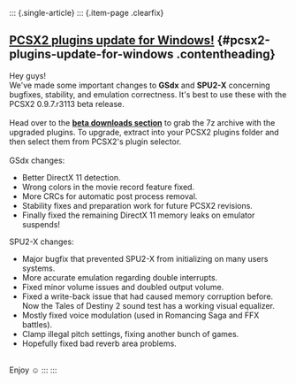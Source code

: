 ::: {.single-article}
::: {.item-page .clearfix}
## [PCSX2 plugins update for Windows!](/107-pcsx2-plugins-update-for-windows.html) {#pcsx2-plugins-update-for-windows .contentheading}

Hey guys!\
We\'ve made some important changes to **GSdx** and **SPU2-X** concerning
bugfixes, stability, and emulation correctness. It\'s best to use these
with the PCSX2 0.9.7.r3113 beta release.\
\
Head over to the [**beta downloads
section**](/download/viewcategory/35-pcsx2-v0-9-7-beta.html) to grab the
7z archive with the upgraded plugins. To upgrade, extract into your
PCSX2 plugins folder and then select them from PCSX2\'s plugin
selector.\
\
GSdx changes:

-   Better DirectX 11 detection.
-   Wrong colors in the movie record feature fixed.
-   More CRCs for automatic post process removal.
-   Stability fixes and preparation work for future PCSX2 revisions.
-   Finally fixed the remaining DirectX 11 memory leaks on emulator
    suspends!

SPU2-X changes:

-   Major bugfix that prevented SPU2-X from initializing on many users
    systems.
-   More accurate emulation regarding double interrupts.
-   Fixed minor volume issues and doubled output volume.
-   Fixed a write-back issue that had caused memory corruption before.\
    Now the Tales of Destiny 2 sound test has a working visual
    equalizer.
-   Mostly fixed voice modulation (used in Romancing Saga and FFX
    battles).
-   Clamp illegal pitch settings, fixing another bunch of games.
-   Hopefully fixed bad reverb area problems.

\
Enjoy
☺️
:::
:::
